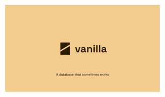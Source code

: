 ![VanillaDB Logo](https://raw.githubusercontent.com/WhyNeet/vanilladb/refs/heads/main/vanilla_logo.png)
